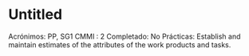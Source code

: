# Untitled

Acrónimos: PP, SG1
CMMI : 2
Completado: No
Prácticas: Establish and maintain estimates of the attributes of the work products and tasks.